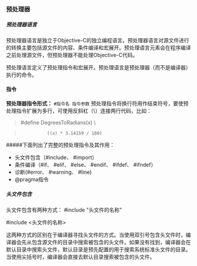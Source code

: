 ### 预处理器

##### 预处理器语言
预处理器语言是独立于Objective-C的独立编程语言。预处理器语言对源文件进行的转换主要包括源文件的内容、条件编译和宏展开。预处理语言元素会在程序编译之前处理源文件，但预处理器不能处理Objective-C代码。

预处理语言定义了预处理指令和宏展开。预处理语言是预处理器（而不是编译器）执行的命令。

#### 指令
**预处理器指令形式：** 
`#指令名 指令参数`
预处理指令将换行符用作结束符号，要使预处理指令扩展为多行，可使用反斜杠（\）连接两行代码，比如：

> \#define DegreesToRadians(x) \ 

>				((x) * 3.14159 / 180)


#####下面列出了完整的预处理指令及其作用：
* 头文件包含（#include、 #import）
* 条件编译（#if、 #elif、 #else、  #endif、  #ifdef、 #ifndef）
* 诊断(#error、 #warning、 #line)
* @pragma指令

##### 头文件包含
头文件包含有两种方式：
\#include "头文件的名称"

\#include <头文件的名称>

这两种方式的区别在于编译器寻找头文件的方式。当使用双引号包含头文件时，编译器会先从包含源文件的目录中搜索被包含的头文件。如果没有找到，编译器会在默认目录中搜索头文件，默认目录是预先配置的用于搜索系统标准头文件的目录。当使用尖括号时，编译器会直接去默认目录搜索被包含的头文件。